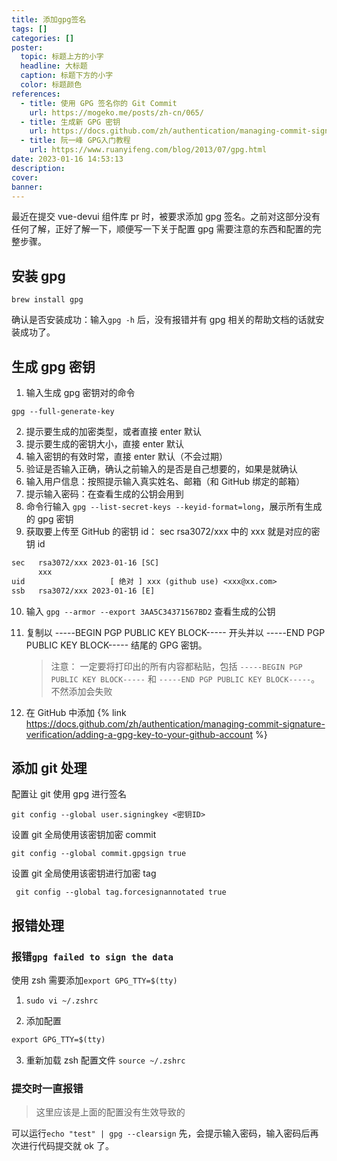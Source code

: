 ```yaml
---
title: 添加gpg签名
tags: []
categories: []
poster:
  topic: 标题上方的小字
  headline: 大标题
  caption: 标题下方的小字
  color: 标题颜色
references:
  - title: 使用 GPG 签名你的 Git Commit
    url: https://mogeko.me/posts/zh-cn/065/
  - title: 生成新 GPG 密钥
    url: https://docs.github.com/zh/authentication/managing-commit-signature-verification/generating-a-new-gpg-key
  - title: 阮一峰 GPG入门教程
    url: https://www.ruanyifeng.com/blog/2013/07/gpg.html
date: 2023-01-16 14:53:13
description:
cover:
banner:
---
```


最近在提交 vue-devui 组件库 pr 时，被要求添加 gpg 签名。之前对这部分没有任何了解，正好了解一下，顺便写一下关于配置 gpg 需要注意的东西和配置的完整步骤。

<!-- more -->

## 安装 gpg

```shell
brew install gpg
```

确认是否安装成功：输入`gpg -h` 后，没有报错并有 gpg 相关的帮助文档的话就安装成功了。

## 生成 gpg 密钥

1. 输入生成 gpg 密钥对的命令

```shell
gpg --full-generate-key
```

2. 提示要生成的加密类型，或者直接 enter 默认
3. 提示要生成的密钥大小，直接 enter 默认
4. 输入密钥的有效时常，直接 enter 默认（不会过期）
5. 验证是否输入正确，确认之前输入的是否是自己想要的，如果是就确认
6. 输入用户信息：按照提示输入真实姓名、邮箱（和 GitHub 绑定的邮箱）
7. 提示输入密码：在查看生成的公钥会用到
8. 命令行输入 `gpg --list-secret-keys --keyid-format=long`，展示所有生成的 gpg 密钥
9. 获取要上传至 GitHub 的密钥 id： sec rsa3072/xxx 中的 xxx 就是对应的密钥 id

```txt
sec   rsa3072/xxx 2023-01-16 [SC]
      xxx
uid                   [ 绝对 ] xxx (github use) <xxx@xx.com>
ssb   rsa3072/xxx 2023-01-16 [E]
```

10. 输入 `gpg --armor --export 3AA5C34371567BD2` 查看生成的公钥

11. 复制以 -----BEGIN PGP PUBLIC KEY BLOCK----- 开头并以 -----END PGP PUBLIC KEY BLOCK----- 结尾的 GPG 密钥。
    > 注意： 一定要将打印出的所有内容都粘贴，包括 `-----BEGIN PGP PUBLIC KEY BLOCK-----` 和 `-----END PGP PUBLIC KEY BLOCK-----`。不然添加会失败
12. 在 GitHub 中添加
    {% link https://docs.github.com/zh/authentication/managing-commit-signature-verification/adding-a-gpg-key-to-your-github-account %}

## 添加 git 处理

配置让 git 使用 gpg 进行签名

```shell
git config --global user.signingkey <密钥ID>
```

设置 git 全局使用该密钥加密 commit

```shell
git config --global commit.gpgsign true
```

设置 git 全局使用该密钥进行加密 tag

```shell
 git config --global tag.forcesignannotated true
```

## 报错处理

### 报错`gpg failed to sign the data`

使用 zsh 需要添加`export GPG_TTY=$(tty)`

1.  `sudo vi ~/.zshrc`

2.  添加配置

```txt
export GPG_TTY=$(tty)
```

3. 重新加载 zsh 配置文件 `source ~/.zshrc`

### 提交时一直报错

> 这里应该是上面的配置没有生效导致的

可以运行`echo "test" | gpg --clearsign` 先，会提示输入密码，输入密码后再次进行代码提交就 ok 了。

